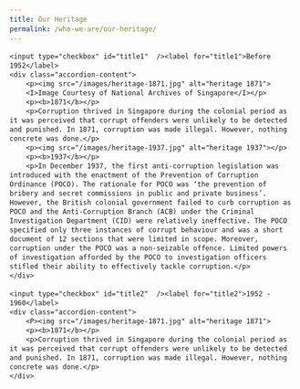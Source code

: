 ```yaml
---
title: Our Heritage
permalink: /who-we-are/our-heritage/
---
```


<style>

input {
	display: none;
}
label {
	display: block;
	padding: 8px 22px;
	margin: 0 0 5px 0;
	cursor: pointor;
	background: #F0F4F6;
	border-radius: 3px;
	color: #484848;
	transition: ease .5s;
	font-size: 1.5em;
}

label:hover {
	background: #4169e1;
	color: #FFF;
}

.accordion-content {
	/* background: #E2E5F6; */
	padding: 10px 0px 30px 30px;
	/* border: 1px solid #484848; */
	margin: 0 0 1px 0;
	border-radius: 3px;
}

input + label + .accordion-content {
	display: none;
}

input:checked + label + .accordion-content {
	display: none;
}

input:checked + label + .accordion-content {
	display: block;
}

</style>
<!-- End of accordion -->

<div class="container">

<div>

	<input type="checkbox" id="title1"  /><label for="title1">Before 1952</label>
	<div class="accordion-content">
		<p><img src="/images/heritage-1871.jpg" alt="heritage 1871">
		<I>Image Courtesy of National Archives of Singapore</I></p>
		<p><b>1871</b></p>
		<p>Corruption thrived in Singapore during the colonial period as it was perceived that corrupt offenders were unlikely to be detected and punished. In 1871, corruption was made illegal. However, nothing concrete was done.</p>
		<p><img src="/images/heritage-1937.jpg" alt="heritage 1937"></p>
		<p><b>1937</b></p>
		<p>In December 1937, the first anti-corruption legislation was introduced with the enactment of the Prevention of Corruption Ordinance (POCO). The rationale for POCO was ‘the prevention of bribery and secret commissions in public and private business’. However, the British colonial government failed to curb corruption as POCO and the Anti-Corruption Branch (ACB) under the Criminal Investigation Department (CID) were relatively ineffective. The POCO specified only three instances of corrupt behaviour and was a short document of 12 sections that were limited in scope. Moreover, corruption under the POCO was a non-seizable offence. Limited powers of investigation afforded by the POCO to investigation officers stifled their ability to effectively tackle corruption.</p>
	</div>
	
	<input type="checkbox" id="title2"  /><label for="title2">1952 - 1960</label>
	<div class="accordion-content">
		<P><img src="/images/heritage-1871.jpg" alt="heritage 1871">
		<p><b>1871</b></p>
		<p>Corruption thrived in Singapore during the colonial period as it was perceived that corrupt offenders were unlikely to be detected and punished. In 1871, corruption was made illegal. However, nothing concrete was done.</p>
	</div>
	

</div>
</div>


